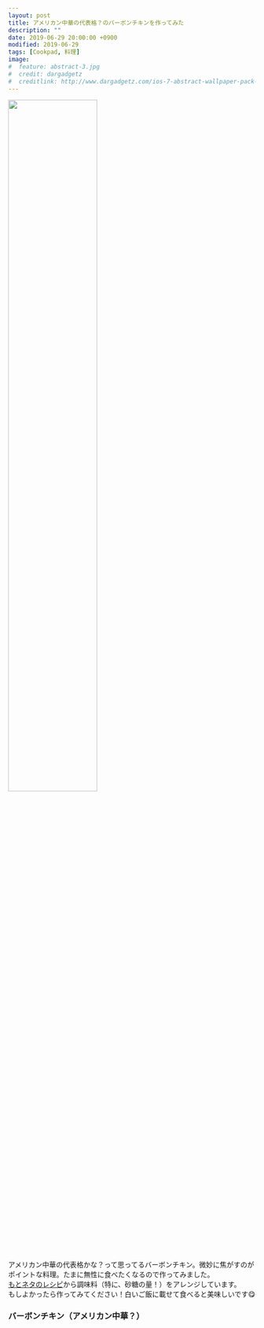 ```yaml
---
layout: post
title: アメリカン中華の代表格？のバーボンチキンを作ってみた
description: ""
date: 2019-06-29 20:00:00 +0900
modified: 2019-06-29
tags: [Cookpad, 料理]
image:
#  feature: abstract-3.jpg
#  credit: dargadgetz
#  creditlink: http://www.dargadgetz.com/ios-7-abstract-wallpaper-pack-for-iphone-5-and-ipod-touch-retina/
---
```


<div> </div>

<div class="post-image-center">
  <img src="{{ site.url }}/images/2019/06/20190629-bourbonchicken.jpg" width="60%">
</div>

アメリカン中華の代表格かな？って思ってるバーボンチキン。微妙に焦がすのがポイントな料理。たまに無性に食べたくなるので作ってみました。  
[もとネタのレシピ](http://bit.ly/31S62b4)から調味料（特に、砂糖の量！）をアレンジしています。  
もしよかったら作ってみてください！白いご飯に載せて食べると美味しいです😋  


### バーボンチキン（アメリカン中華？）
<div class="post-image-center">
<script src='https://widgets.cookpad.com/recipes/5719021.js?k=5ba150f3' type='text/javascript'></script>
</div>

